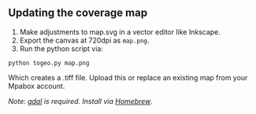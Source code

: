 Updating the coverage map
---

1. Make adjustments to map.svg in a vector editor like Inkscape.
2. Export the canvas at 720dpi as `map.png`.
3. Run the python script via:

```
python togeo.py map.png
```

Which creates a .tiff file. Upload this or replace an existing map from your
Mpabox account.

_Note: [gdal](http://www.gdal.org/) is required. Install via [Homebrew](http://brew.sh/)_.
